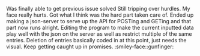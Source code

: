 Was finally able to get previous issue solved
Still tripping over hurdles. My face really hurts.
Got what I think was the hard part taken care of.
Ended up making a json-server to serve up the API for POSTing and GETing and that part now runs alright.
Editing the program to make the current inputted data play well with the json on the server as well as restrict multiple 
of the same entries. Deletion of entries basically coded in at this point, just needs the visual.
Keep getting caught up in promises. :smiley-face::gunfinger:
